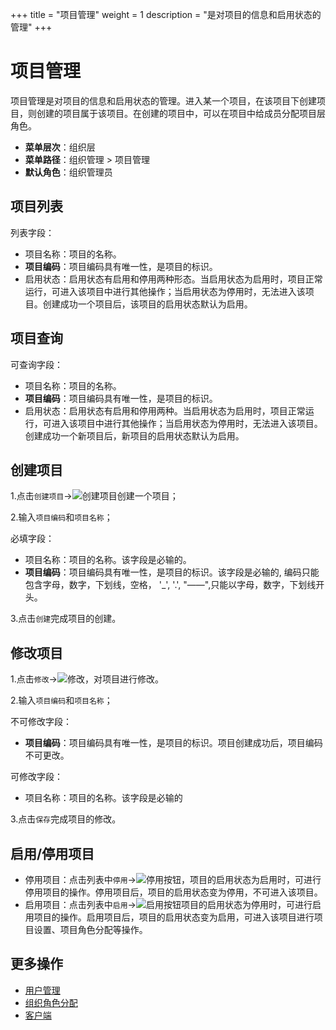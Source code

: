 ﻿+++
title = "项目管理"
weight = 1
description = "是对项目的信息和启用状态的管理"
+++

# 项目管理

项目管理是对项目的信息和启用状态的管理。进入某一个项目，在该项目下创建项目，则创建的项目属于该项目。在创建的项目中，可以在项目中给成员分配项目层角色。

  - **菜单层次**：组织层
  - **菜单路径**：组织管理 > 项目管理
  - **默认角色**：组织管理员

## 项目列表

列表字段：

- 项目名称：项目的名称。
- **项目编码**：项目编码具有唯一性，是项目的标识。
- 启用状态：启用状态有启用和停用两种形态。当启用状态为启用时，项目正常运行，可进入该项目中进行其他操作；当启用状态为停用时，无法进入该项目。创建成功一个项目后，该项目的启用状态默认为启用。

## 项目查询

可查询字段：

- 项目名称：项目的名称。
- **项目编码**：项目编码具有唯一性，是项目的标识。
- 启用状态：启用状态有启用和停用两种。当启用状态为启用时，项目正常运行，可进入该项目中进行其他操作；当启用状态为停用时，无法进入该项目。创建成功一个新项目后，新项目的启用状态默认为启用。

## 创建项目

1.点击`创建项目`→![创建项目](/docs/user-guide/system-configuration/tenant/image/create_project.png)创建一个项目；

2.输入`项目编码`和`项目名称`；

必填字段：

- 项目名称：项目的名称。该字段是必输的。
- **项目编码**：项目编码具有唯一性，是项目的标识。该字段是必输的, 编码只能包含字母，数字，下划线，空格， '_', '.', "——",只能以字母，数字，下划线开头。

3.点击`创建`完成项目的创建。

## 修改项目

1.点击`修改`→![修改](/docs/user-guide/system-configuration/tenant/image/update.png)，对项目进行修改。

2.输入`项目编码`和`项目名称`；

不可修改字段：

- **项目编码**：项目编码具有唯一性，是项目的标识。项目创建成功后，项目编码不可更改。

可修改字段：

- 项目名称：项目的名称。该字段是必输的

3.点击`保存`完成项目的修改。

## 启用/停用项目

- 停用项目：点击列表中`停用`→![停用按钮](/docs/user-guide/system-configuration/tenant/image/stop_button.png)，项目的启用状态为启用时，可进行停用项目的操作。停用项目后，项目的启用状态变为停用，不可进入该项目。
- 启用项目：点击列表中`启用`→![启用按钮](/docs/user-guide/system-configuration/tenant/image/start_button.png)项目的启用状态为停用时，可进行启用项目的操作。启用项目后，项目的启用状态变为启用，可进入该项目进行项目设置、项目角色分配等操作。

## 更多操作
- [用户管理](../user)
- [组织角色分配](../role-assignment)
- [客户端](../client)
